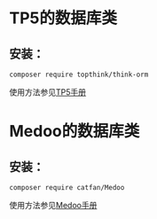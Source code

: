 # TP5的数据库类
## 安装：
```
composer require topthink/think-orm
```
使用方法参见[TP5手册](https://www.kancloud.cn/manual/thinkphp5_1/353998)

# Medoo的数据库类

## 安装：
```
composer require catfan/Medoo
```
使用方法参见[Medoo手册](https://medoo.in/doc)
